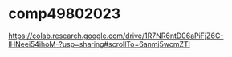 # comp49802023
https://colab.research.google.com/drive/1R7NR6ntD06aPiFjZ6C-lHNeei54ihoM-?usp=sharing#scrollTo=6anmj5wcmZTl
